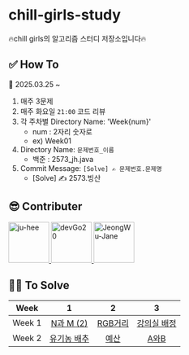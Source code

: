 # chill-girls-study
🔥chill girls의 알고리즘 스터디 저장소입니다🔥

## ✅ How To
📅 2025.03.25 ~

1. 매주 3문제
2. 매주 화요일 ``21:00`` 코드 리뷰
3. 각 주차별 Directory Name: 'Week{num}'
   - num : 2자리 숫자로
   - ex) Week01
5. Directory Name: ``문제번호_이름``
   - 백준 : 2573_jh.java
6. Commit Message: ``[Solve] ✍ 문제번호.문제명``
   - [Solve] ✍ 2573.빙산

## 😎 Contributer
<a href = "https://github.com/maywngml">
  <img src="https://avatars.githubusercontent.com/u/50205928?s=400&v=4" alt="ju-hee" width="80" style="max-width:100%" />
</a>
<a href = "https://github.com/devGo20">
  <img src="https://avatars.githubusercontent.com/u/63961781?s=400&v=4" alt="devGo20" width="80" style="max-width:100%" />
</a>
<a href = "https://github.com/JeongWu-Jane">
  <img src="https://avatars.githubusercontent.com/u/95577123?s=400&v=4" alt="JeongWu-Jane" width="80" style="max-width:100%" />
</a>

## 👩‍💻 To Solve
|Week|1|2|3|
|:---:|:---:|:---:|:---:|
|Week 1|[N과 M (2)](https://www.acmicpc.net/problem/15650)|[RGB거리](https://www.acmicpc.net/problem/1149)|[강의실 배정](https://www.acmicpc.net/problem/11000)|
|Week 2|[유기농 배추](https://www.acmicpc.net/problem/1012)|[예산](https://www.acmicpc.net/problem/2512)|[A와B](https://www.acmicpc.net/problem/12904)|
